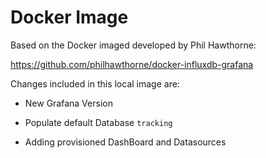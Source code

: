 # Docker Image 

Based on the Docker imaged developed by Phil Hawthorne:

https://github.com/philhawthorne/docker-influxdb-grafana

Changes included in this local image are:

* New Grafana Version 

* Populate default Database `tracking`

* Adding provisioned DashBoard and Datasources

